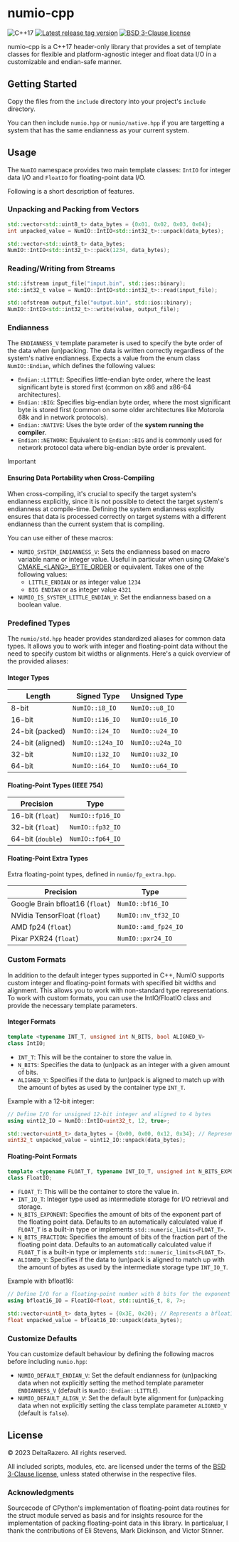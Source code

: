 
# numio-cpp

<!-- BADGES -->
<div align="left">
    <!--
        C++ standard
    --->
    <img src="https://img.shields.io/badge/C++-17+-informational.svg?labelColor=363d45&logo=cplusplus&logoColor=white"
    alt="C++17"/>
    <!--
        Library tag version
    --->
    <a href="https://github.com/deltarazero/numio-cpp/tags">
        <img src="https://img.shields.io/github/v/tag/deltarazero/numio-cpp?labelColor=363d45&logo=github&logoColor=white"
        alt="Latest release tag version"/></a>
    <!--
        License
    --->
    <a href="https://choosealicense.com/licenses/bsd-3-clause/">
        <img src="https://img.shields.io/github/license/DeltaRazero/numio-cpp?labelColor=363d45&color=informational"
        alt="BSD 3-Clause license"/></a>
</div>

numio-cpp is a C++17 header-only library that provides a set of template classes for flexible and platform-agnostic integer and float data I/O in a customizable and endian-safe manner.


## Getting Started

Copy the files from the `include` directory into your project's `include` directory.

You can then include `numio.hpp` or `numio/native.hpp` if you are targetting a system that has the same endianness as your current system.


## Usage

The `NumIO` namespace provides two main template classes: `IntIO` for integer data I/O and `FloatIO` for floating-point data I/O.

Following is a short description of features.


### Unpacking and Packing from Vectors

```cpp
std::vector<std::uint8_t> data_bytes = {0x01, 0x02, 0x03, 0x04};
int unpacked_value = NumIO::IntIO<std::int32_t>::unpack(data_bytes);

std::vector<std::uint8_t> data_bytes;
NumIO::IntIO<std::int32_t>::pack(1234, data_bytes);
```

### Reading/Writing from Streams

```cpp
std::ifstream input_file("input.bin", std::ios::binary);
std::int32_t value = NumIO::IntIO<std::int32_t>::read(input_file);

std::ofstream output_file("output.bin", std::ios::binary);
NumIO::IntIO<std::int32_t>::write(value, output_file);
```

### Endianness

The `ENDIANNESS_V` template parameter is used to specify the byte order of the data when (un)packing. The data is written correctly regardless of the system's native endianness. Expects a value from the enum class `NumIO::Endian`, which defines the following values:

* `Endian::LITTLE`: Specifies little-endian byte order, where the least significant byte is stored first (common on x86 and x86-64 architectures).
* `Endian::BIG`: Specifies big-endian byte order, where the most significant byte is stored first (common on some older architectures like Motorola 68k and in network protocols).
* `Endian::NATIVE`: Uses the byte order of the **system running the compiler**.
* `Endian::NETWORK`: Equivalent to `Endian::BIG` and is commonly used for network protocol data where big-endian byte order is prevalent.

> [!IMPORTANT]
> #### Ensuring Data Portability when Cross-Compiling
>
> When cross-compiling, it's crucial to specify the target system's endianness explicitly, since it is not possible to detect the target system's endianness at compile-time. Defining the system endianness explicitly ensures that data is processed correctly on target systems with a different endianness than the current system that is compiling.
>
> You can use either of these macros:
>
> * `NUMIO_SYSTEM_ENDIANNESS_V`: Sets the endianness based on macro variable name or integer value. Useful in particular when using CMake's [CMAKE\_\<LANG\>\_BYTE_ORDER](https://cmake.org/cmake/help/latest/variable/CMAKE_LANG_BYTE_ORDER.html) or equivalent. Takes one of the following values:
>   * `LITTLE_ENDIAN` or as integer value `1234`
>   * `BIG ENDIAN` or as integer value `4321`
> * `NUMIO_IS_SYSTEM_LITTLE_ENDIAN_V`: Set the endianness based on a boolean value.

### Predefined Types

The `numio/std.hpp` header provides standardized aliases for common data types. It allows you to work with integer and floating-point data without the need to specify custom bit widths or alignments. Here's a quick overview of the provided aliases:

#### Integer Types

| **Length**       | **Signed Type**  | **Unsigned Type**  |
|------------------|------------------|--------------------|
| 8-bit            | `NumIO::i8_IO`   | `NumIO::u8_IO`     |
| 16-bit           | `NumIO::i16_IO`  | `NumIO::u16_IO`    |
| 24-bit (packed)  | `NumIO::i24_IO`  | `NumIO::u24_IO`    |
| 24-bit (aligned) | `NumIO::i24a_IO` | `NumIO::u24a_IO`   |
| 32-bit           | `NumIO::i32_IO`  | `NumIO::u32_IO`    |
| 64-bit           | `NumIO::i64_IO`  | `NumIO::u64_IO`    |

#### Floating-Point Types (IEEE 754)

| **Precision**     | **Type**         |
|-------------------|------------------|
| 16-bit (`float`)  | `NumIO::fp16_IO` |
| 32-bit (`float`)  | `NumIO::fp32_IO` |
| 64-bit (`double`) | `NumIO::fp64_IO` |

#### Floating-Point Extra Types

Extra floating-point types, defined in `numio/fp_extra.hpp`.

| **Precision**                   | **Type**             |
|---------------------------------|----------------------|
| Google Brain bfloat16 (`float`) | `NumIO::bf16_IO`     |
| NVidia TensorFloat (`float`)    | `NumIO::nv_tf32_IO`  |
| AMD fp24 (`float`)              | `NumIO::amd_fp24_IO` |
| Pixar PXR24 (`float`)           | `NumIO::pxr24_IO`    |

### Custom Formats

In addition to the default integer types supported in C++, NumIO supports custom integer and floating-point formats with specified bit widths and alignment. This allows you to work with non-standard type representations. To work with custom formats, you can use the IntIO/FloatIO class and provide the necessary template parameters.

#### Integer Formats

```cpp
template <typename INT_T, unsigned int N_BITS, bool ALIGNED_V>
class IntIO;
```
* `INT_T`: This will be the container to store the value in.
* `N_BITS`: Specifies the data to (un)pack as an integer with a given amount of bits.
* `ALIGNED_V`: Specifies if the data to (un)pack is aligned to match up with the amount of bytes as used by the container type `INT_T`.

Example with a 12-bit integer:

```cpp
// Define I/O for unsigned 12-bit integer and aligned to 4 bytes
using uint12_IO = NumIO::IntIO<uint32_t, 12, true>;

std::vector<uint8_t> data_bytes = {0x00, 0x00, 0x12, 0x34}; // Represents a 12-bit integer value
uint32_t unpacked_value = uint12_IO::unpack(data_bytes);
```

#### Floating-Point Formats

```cpp
template <typename FLOAT_T, typename INT_IO_T, unsigned int N_BITS_EXPONENT, unsigned int N_BITS_FRACTION, bool ALIGNED_V>
class FloatIO;
```
* `FLOAT_T`: This will be the container to store the value in.
* `INT_IO_T`: Integer type used as intermediate storage for I/O retrieval and storage.
* `N_BITS_EXPONENT`: Specifies the amount of bits of the exponent part of the floating point data. Defaults to an automatically calculated value if `FLOAT_T` is a built-in type or implements `std::numeric_limits<FLOAT_T>`.
* `N_BITS_FRACTION`: Specifies the amount of bits of the fraction part of the floating point data. Defaults to an automatically calculated value if `FLOAT_T` is a built-in type or implements `std::numeric_limits<FLOAT_T>`.
* `ALIGNED_V`: Specifies if the data to (un)pack is aligned to match up with the amount of bytes as used by the intermediate storage type `INT_IO_T`.

Example with bfloat16:

```cpp
// Define I/O for a floating-point number with 8 bits for the exponent part and 7 bits for the fraction. Retrieved and stored in a 16-bit integer
using bfloat16_IO = FloatIO<float, std::uint16_t, 8, 7>;

std::vector<uint8_t> data_bytes = {0x3E, 0x20}; // Represents a bfloat16 value
float unpacked_value = bfloat16_IO::unpack(data_bytes);
```

### Customize Defaults

You can customize default behaviour by defining the following macros before including `numio.hpp`:

* `NUMIO_DEFAULT_ENDIAN_V`: Set the default endianness for (un)packing data when not explicitly setting the method template parameter `ENDIANNESS_V` (default is `NumIO::Endian::LITTLE`).
* `NUMIO_DEFAULT_ALIGN_V`: Set the default byte alignment for (un)packing data when not explicitly setting the class template parameter `ALIGNED_V` (default is `false`).


## License

© 2023 DeltaRazero. All rights reserved.

All included scripts, modules, etc. are licensed under the terms of the  [BSD 3-Clause license](https://github.com/deltarazero/numio-cpp/LICENSE), unless stated otherwise in the respective files.

### Acknowledgments

Sourcecode of CPython's implementation of floating-point data routines for the struct module served as basis and for insights resource for the implementation of packing floating-point data in this library. In particaluar, I thank the contributions of Eli Stevens, Mark Dickinson, and Victor Stinner.
